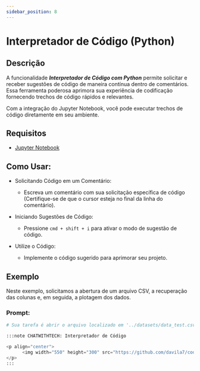 ```yaml
---
sidebar_position: 8
---
```


# Interpretador de Código (Python)

## Descrição

A funcionalidade ***Interpretador de Código com Python*** permite solicitar e receber sugestões de código de maneira contínua dentro de comentários. Essa ferramenta poderosa aprimora sua experiência de codificação fornecendo trechos de código rápidos e relevantes.

Com a integração do Jupyter Notebook, você pode executar trechos de código diretamente em seu ambiente.

## Requisitos
- [Jupyter Notebook](https://marketplace.visualstudio.com/items?itemName=ms-toolsai.jupyter)

## Como Usar:
- Solicitando Código em um Comentário:
    - Escreva um comentário com sua solicitação específica de código (Certifique-se de que o cursor esteja no final da linha do comentário).

- Iniciando Sugestões de Código:
    - Pressione ```cmd + shift + i``` para ativar o modo de sugestão de código.

- Utilize o Código:
    - Implemente o código sugerido para aprimorar seu projeto.

## Exemplo
Neste exemplo, solicitamos a abertura de um arquivo CSV, a recuperação das colunas e, em seguida, a plotagem dos dados.

### Prompt:

```python noInline
# Sua tarefa é abrir o arquivo localizado em '../datasets/data_test.csv', ler os dados, identificar as colunas e, em seguida, criar um gráfico significativo para visualizá-lo

:::note CHATWITHTECH: Interpretador de Código

<p align="center">
      <img width="550" height="300" src="https://github.com/davila7/code-gpt-docs/assets/6216945/314b2a0b-c89a-4458-ae58-1dc2c58a384d" />
</p>
:::
```
